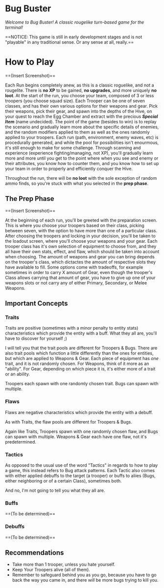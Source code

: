 
# Bug Buster

*Welcome to Bug Buster! A classic rougelike turn-based game for the terminal!*

==NOTICE: This game is still in early development stages and is not "playable" in any traditional sense. Or any sense at all, really.==

# How to Play

==(Insert Screenshot)==

Each Run begins completely anew, as this is a classic roguelike, and not a rougelite. There is **no XP** to be gained, **no upgrades**, and more uniquely **no loot**. At the start of the run, you choose your team, composed of 3 or less troopers (you choose squad size). Each Trooper can be one of seven classes, and has their own various options for their weapons and gear. Pick their weapons, pick their gear, and spawn into the depths of the Hive, on your quest to reach the Egg Chamber and extract with the precious **_Special Item_** (name undecided). The point of the game (besides to win) is to replay the scenario and gradually learn more about the specific details of enemies, and the random modifiers applied to them as well as the ones randomly applied to your troopers. Each run (path, environment, enemy waves, etc) is procedurally generated, and while the pool for possibilities isn't enourmous, it's still enough to make for some challenge. Through scanning and experience (experience fighting/managing, not XP), you'll gradually learn more and more until you get to the point where when you see and enemy or their attributes, you know how to counter them, and you know how to set up your team in order to properly and efficiently conquer the Hive.

Throughout the run, there will be **no loot** with the sole exception of random ammo finds, so you're stuck with what you selected in the **prep phase**.

## The Prep Phase

==(Insert Screenshot)==

At the beginning of each run, you'll be greeted with the preparation screen. This is where you choose your troopers based on their class, picking between seven, with the option to have more than one of a particular class. After choosing the troopers and locking in your decision, you'll be taken to the loadout screen, where you'll choose your weapons and your gear. Each trooper class has it's own selection of equipment to choose from, and they all have their own stats, effect, and flaw, which should be taken into account when choosing. The amount of weapons and gear you can bring depends on the trooper's class, which dictactes the amount of respective slots they have available to fill. Some options come with tradeoffs, for example sometimes in order to carry X amount of Gear, even though the trooper's Class allows carrying that amount of gear, you have to give up one of your weapons slots or not carry any of either Primary, Secondary, or Melee Weapons.

## Important Concepts

### Traits
Traits are positive (sometimes with a minor penalty to entity stats) characteristics which provide the entity with a buff. What they all are, you'll have to discover for yourself ;)

I will tell you that the trait pools are different for Troopers & Bugs. There are also trait pools which function a little differently than the ones for entities, but which are applied to Weapons & Gear. Each piece of equipment has *one* trait, and it is not randomly chosen. For Weapons, think of it more as an "ability". For Gear, depending on which piece it is, it's either more of a trait or an ability.

Troopers each spawn with one randomly chosen trait. Bugs can spawn with multiple.

### Flaws
Flaws are negative characteristics which provide the entity with a debuff.

As with Traits, the flaw pools are different for Troopers & Bugs.

Again like Traits, Troopers spawn with one randomly chosen flaw, and Bugs can spawn with multiple. Weapons & Gear each have one flaw, not it's predetermined.

### Tactics
As opposed to the usual use of the word "Tactics" in regards to how to play a game, this instead refers to Bug attack patterns. Each Tactic also comes with either applied debuffs to the target (a trooper) or buffs to aliies (Bugs, either neighboring or of a certain Class), sometimes both.

And no, I'm not going to tell you what they all are.

### Buffs

==(To be determined)==

### Debuffs

==(To be determined)==

## Recommendations

- Take more than 1 trooper, unless you hate yourself.
- Keep Your Troopers alive (all of them).
- Remember to safeguard behind you as you go, because you have to go back the way you came in, and there *will* be more bugs trying to kill you.

